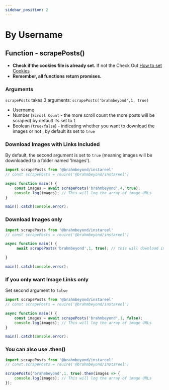 ```yaml
---
sidebar_position: 2
---
```


# By Username

## Function - scrapePosts()

- **Check if the cookies file is already set.** If not the Check Out [How to set Cookies](../Cookies)
- **Remember, all functions return promises.**

### Arguments
`scrapePosts` takes 3 arguments: `scrapePosts('brahmbeyond',1, true)`
- Username
- Number (`Scroll Count` - the more scroll count the more posts will be scraped) by default its set to `1`
- Boolean (`true/false`) - indicating whether you want to download the images or not , by default its set to `true`

### Download Images with Links Included
By default, the second argument is set to `true` (meaning images will be downloaded to a folder named 'Images').

```js title="insta.js"
import scrapePosts from '@brahmbeyond/instareel'
// const scrapePosts = reuire('@brahmbeyond/instareel')

async function main() {
    const images = await scrapePosts('brahmbeyond',4, true);
    console.log(images); // This will log the array of image URLs  
}

main().catch(console.error);

```

### Download Images only

```js title="insta.js"
import scrapePosts from '@brahmbeyond/instareel'
// const scrapePosts = reuire('@brahmbeyond/instareel')

async function main() {
     await scrapePosts('brahmbeyond',1, true); // this will download images only

}

main().catch(console.error);
```


### If you only want Image Links only
Set second argument to `false`  
```js title="insta.js"
import scrapePosts from '@brahmbeyond/instareel'
// const scrapePosts = reuire('@brahmbeyond/instareel')

async function main() {
    const images = await scrapePosts('brahmbeyond',1, false);
    console.log(images); // This will log the array of image URLs
}

main().catch(console.error);
```



### You can also use .then()

```js title="insta.js"
import scrapePosts from '@brahmbeyond/instareel'
// const scrapePosts = reuire('@brahmbeyond/instareel')

scrapePosts('brahmbeyond',1, true).then(images => {
    console.log(images); // This will log the array of image URLs
});
```


